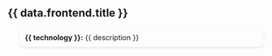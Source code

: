 <div class="section">
      <h2 class="text-[24px] color-[#2980b9]">{{ data.frontend.title }}</h2>
      <ul class="list p-0">
        <li v-for="(description, technology) in data.frontend.items" :key="technology" class="bg-blue-100">
          <strong class="color-[#16a085]">{{ technology }}:</strong> {{ description }}
        </li>
      </ul>
</div>

<script setup lang="ts">
const data = {
  frontend: {
    title:  $frontmatter.props.title,
    items: {
      'Nest.js(node.js)' : 'A progressive Node.js framework for building efficient, reliable and scalable server-side applications',
      'Express.js(node.js)' : 'A fast, unopinionated, minimalist web framework for Node.js',
      'Fiber(Golang)' : 'Express inspired web framework build on top of Fasthttp, the fastest HTTP engine for Go',
      'Gin(Golang)' : 'A web framework written in Go (Golang). It features a Martini-like API with much better performance',
      'FastAPI(Python)' : 'A modern, fast (high-performance), web framework for building APIs with Python 3.6+ based on standard Python type hints',
    },
  }
}
</script>

<style>

.title {
  font-size: 28px;
  color: #2c3e50; /* Dark blue for the title to ensure readability */
  margin-bottom: 20px;
  background-color: #2B90B6;
  background-image: linear-gradient(45deg, #4EC5D4 10%, #146b8c 20%);
  background-size: 100%;
  -webkit-background-clip: text;
  -moz-background-clip: text;
  -webkit-text-fill-color: transparent;
  -moz-text-fill-color: transparent;
}



.list {
  list-style-type: none;
}

.list li {
  margin: 10px 0;
  padding: 10px;
  border-radius: 8px;
  box-shadow: 0 2px 4px rgba(0,0,0,0.1); /* Lighter shadow for a softer effect */
}

</style>
